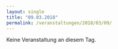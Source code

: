 ```yaml
---
layout: single
title: "09.03.2018"
permalink: /veranstaltungen/2018/03/09/
---
```


Keine Veranstaltung an diesem Tag.
